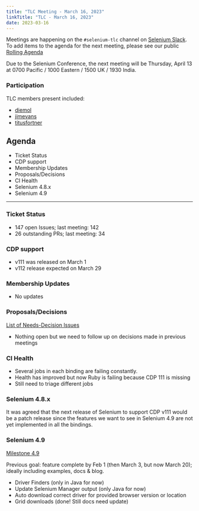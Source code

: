 ```yaml
---
title: "TLC Meeting - March 16, 2023"
linkTitle: "TLC - March 16, 2023"
date: 2023-03-16
---
```


Meetings are happening on the `#selenium-tlc` channel on [Selenium Slack](https://selenium.dev/support).
To add items to the agenda for the next meeting, please see our public [Rolling Agenda](https://docs.google.com/document/d/18InWY44S0C_ECkRkRo8GKictu8BEtsahRsFh17tmUR0/edit#)

Due to the Selenium Conference, the next meeting will be Thursday, April 13 at 0700 Pacific / 1000 Eastern / 1500 UK / 1930 India.

### Participation

TLC members present included:
* [diemol]
* [jimevans]
* [titusfortner]

## Agenda

* Ticket Status
* CDP support
* Membership Updates
* Proposals/Decisions
* CI Health
* Selenium 4.8.x
* Selenium 4.9

***

### Ticket Status

* 147 open Issues; last meeting: 142
* 26 outstanding PRs; last meeting: 34

### CDP support

* v111 was released on March 1
* v112 release expected on March 29

### Membership Updates

* No updates

### Proposals/Decisions

[List of Needs-Decision Issues](https://github.com/SeleniumHQ/selenium/labels/A-needs%20decision)

* Nothing open but we need to follow up on decisions made in previous meetings

### CI Health

* Several jobs in each binding are failing constantly.
* Health has improved but now Ruby is failing because CDP 111 is missing
* Still need to triage different jobs

### Selenium 4.8.x

It was agreed that the next release of Selenium to support CDP v111 would be a patch
release since the features we want to see in Selenium 4.9 are not yet
implemented in all the bindings.

### Selenium 4.9

[Milestone 4.9](https://github.com/SeleniumHQ/selenium/milestone/10)

Previous goal: feature complete by Feb 1 (then March 3, but now March 20); 
ideally including examples, docs & blog.
* Driver Finders (only in Java for now)
* Update Selenium Manager output (only Java for now)
* Auto download correct driver for provided browser version or location
* Grid downloads (done! Still docs need update)


[diemol]: https://github.com/diemol/
[jimevans]: https://github.com/jimevans/
[titusfortner]: https://github.com/titusfortner/

